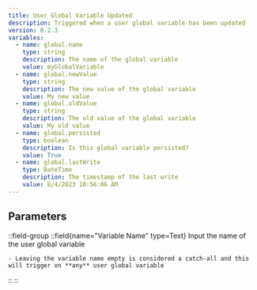 ```yaml
---
title: User Global Variable Updated
description: Triggered when a user global variable has been updated
version: 0.2.3
variables:
  - name: global.name
    type: string
    description: The name of the global variable
    value: myGlobalVariable
  - name: global.newValue
    type: string
    description: The new value of the global variable
    value: My new value
  - name: global.oldValue
    type: string
    description: The old value of the global variable
    value: My old value
  - name: global.persisted
    type: boolean
    description: Is this global variable persisted?
    value: True
  - name: global.lastWrite
    type: DateTime
    description: The timestamp of the last write
    value: 8/4/2023 10:56:06 AM
---
```


## Parameters
::field-group
  ::field{name="Variable Name" type=Text}
    Input the name of the user global variable

    - Leaving the variable name empty is considered a catch-all and this will trigger on **any** user global variable
  ::
::